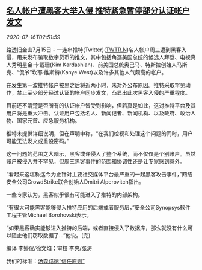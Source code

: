<!--1594869795000-->
[名人帐户遭黑客大举入侵 推特紧急暂停部分认证帐户发文](https://cn.reuters.com/article/celerities-twitter-hack-ac-post-0716-idCNKCS24H0B8)
------

<div><i>2020-07-16T02:51:59</i></div><div class="StandardArticleBody_body"><p>路透旧金山7月15日 - 一连串推特(Twitter)(<span id="symbol_TWTR.N_0"><a href="//www.reuters.com/companies/TWTR.N">TWTR.N</a></span>)名人帐户周三遭到黑客入侵，用来发布骗取数字货币的推文，其中包括角逐美国总统的候选人拜登、电视真人秀明星金·卡戴珊(Kim Kardashian)、前美国总统奥巴马、特斯拉创始人马斯克、“侃爷”坎耶·维斯特(Kanye West)以及许多其他人气颇高的帐户。 </p><p>在发生第一波推特帐户被黑之后将近两小时，未对外公布原因。推特采取罕见动作，禁止至少部分经过认证的帐户同步发文，凸显出此次黑客入侵的严重程度。 </p><p>目前还不清楚是否所有的认证帐户皆受到影响，但若真是如此，这对推特平台及其用户将是重大冲击。认证用户包括名人、新闻记者、新闻机构、以及政府、政治人物、国家元首、应急服务机构。 </p><p>推特未提供详细说明，但在声明中称，“在我们检视和处理这个问题的同时，用户可能无法发文或重设密码。” </p><p>这一问题的范围之大暗示，黑客或许侵入了整个系统，而不仅仅是个别账户。虽然账户被侵入并不罕见，但周三黑客事件的范围和协调性还是让专家感到意外。 </p><p>“看起来这堪称迄今为止针对主要社交媒体平台最严重的一起黑客攻击事件，”网络安全公司CrowdStrike联合创始人Dmitri Alperovitch指出。 </p><p>一些专家认为，黑客似乎很有可能进入了推特的内部架构。 </p><p>“有很大可能黑客能够侵入推特应用的后端或者服务层，”安全公司Synopsys软件工程主管Michael Borohovski表示。 </p><p>“如果黑客确实能够进入推特的后端，或者直接侵入了数据库，那么就没有什么可以阻止他们窃取数据了...”他说。(完) </p><div class="Attribution_container"><div class="Attribution_attribution"><p class="Attribution_content">编译 李婷仪/徐文焰；审校 李爽/张涛 </p></div></div><div class="StandardArticleBody_trustBadgeContainer"><span class="StandardArticleBody_trustBadgeTitle">我们的标准：</span><span class="trustBadgeUrl"><a href="https://www.thomsonreuters.cn/content/dam/openweb/documents/pdf/china/brochures/about-us-1.pdf">汤森路透“信任原则”</a></span></div></div>
